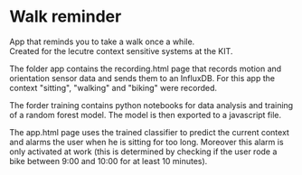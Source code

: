 # Walk reminder

App that reminds you to take a walk once a while.  
Created for the lecutre context sensitive systems at the KIT.

The folder app contains the recording.html page that records motion and orientation sensor data and sends them to an InfluxDB.
For this app the context "sitting", "walking" and "biking" were recorded.

The forder training contains python notebooks for data analysis and training of a random forest model. The model is then exported to a javascript file.

The app.html page uses the trained classifier to predict the current context and alarms the user when he is sitting for too long. Moreover this alarm is only activated at work (this is determined by checking if the user rode a bike between 9:00 and 10:00 for at least 10 minutes).

